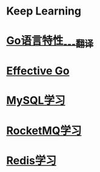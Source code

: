 # Keep Learning

# [Go语言特性<sub>---翻译</sub>](Go-Language-Specification/README.md)

# [Effective Go](Effective-Go/README.md)

# [MySQL学习](MySQL/MySQL.md)

# [RocketMQ学习](RocketMQ/RocketMQ.md)

# [Redis学习](Redis/Redis.md)
